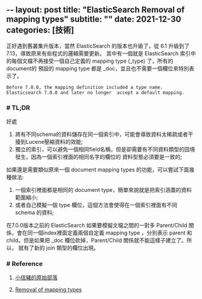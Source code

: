 --
layout: post
title: "ElasticSearch Removal of mapping types"
subtitle: ""
date: 2021-12-30
categories: [技術]
---

正好遇到舊叢集升版本，當然 ElasticSearch 的版本也升級了，從 6.1 升級到了 7.13，導致原來有些程式的邏輯需要更新。
其中有一個就是 ElasticSearch 索引中的每個文檔不再接受一個自己定義的 mapping type (_type) 了，所有的document的
預設的 mapping type 都是 _doc，並且也不需要一個欄位來特別表示了。

`Before 7.0.0, the mapping definition included a type name. Elasticsearch 7.0.0 and later no longer 
accept a default mapping.`

### # TL;DR

好處
1. 將有不同schema的資料儲存在同一個索引中，可能會導致資料太稀疏或者干擾到Lucene壓縮資料的效能;
2. 獨立的索引，可以避免一個相同field名稱，但是卻需要有不同資料類型的囧境發生，因為一個索引裡面的相同名字的欄位的
資料型態必須要是一致的;

如果還是需要類似原來一個 document mapping types 的功能，可以嘗試下面幾種做法:

1. 一個索引裡面都是相同的 document type，簡單來說就是把索引涵蓋的資料範圍縮小;
2. 或者自己模擬一個 type 欄位，這個方法會使得在一個索引裡面有不同 schema 的資料;


在7.0.0版本之前的 ElasticSearch 如果要模擬文檔之間的一對多 Parent/Child 關係，會在同一個index裡面定義兩個自定義
 mapping type ，分別表示 parent 和 child。但是如果把 _doc 欄位砍掉，Parent/Child 關係就不能這樣子建立了。所以，
就有了新的 join 類型的欄位出現。


### # Reference

1. [小信豬的原始部落](https://godleon.github.io/blog/Elasticsearch/Elasticsearch-getting-started/)

2. [Removal of mapping types](
https://www.elastic.co/guide/en/elasticsearch/reference/current/removal-of-types.html)
